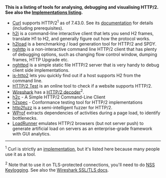 
**This is a listing of tools for analysing, debugging and visualising HTTP/2. See also the [Implementations listing](Implementations).**


* [Curl](http://curl.haxx.se) supports HTTP/2<sup>1</sup> as of 7.43.0. See its [documentation](http://curl.haxx.se/docs/http2.html) for details (including prerequisites).
* [h2i](https://github.com/bradfitz/http2/tree/master/h2i) is a command-line interactive client that lets you send H2 frames, translate H1 to H2, and generally figure out how the protocol works.
* [h2load](https://nghttp2.org/documentation/h2load-howto.html) is a benchmarking / load generation tool for HTTP/2 and SPDY.
* [nghttp](https://nghttp2.org/documentation/nghttp.1.html) is a non-interactive command line HTTP/2 client that has plenty of debugging options, such as changing flow control window, dumping frames, HTTP Upgrade etc.
* [nghttpd](https://nghttp2.org/documentation/nghttpd.1.html) is a simple static file HTTP/2 server that is very handy to debug client side implementations.
* [is-http2](https://github.com/stefanjudis/is-http2-cli) lets you quickly find out if a host supports H2 from the command line.
* [HTTP/2 Test](https://tools.keycdn.com/http2-test) is an online tool to check if a website supports HTTP/2.
* [Wireshark](https://wireshark.org/) has a [HTTP/2 decoder](https://wiki.wireshark.org/HTTP2)<sup>2</sup>.
* [h2c](https://github.com/fstab/h2c) - A Simple HTTP/2 Command-Line Client
* [h2spec](https://github.com/summerwind/h2spec) - Conformance testing tool for HTTP/2 implementations
* [http2fuzz](https://github.com/c0nrad/http2fuzz) is a semi-intelligent fuzzer for HTTP/2.
* [WProf](http://wprof.cs.washington.edu/) extracts dependencies of activities during a page load, to identify bottlenecks. 
* [LoadRunner](http://community.hpe.com/t5/LoadRunner-and-Performance/How-to-gain-the-best-from-LoadRunner-s-support-of-HTTP-2/ba-p/6863547#.V1Yp7ZMrJZo) emulates HTTP/2 browsers (but not server push) to generate artificial load on servers as an enterprise-grade framework with GUI analytics.

---

<sup>1</sup> Curl is strictly an [implementation](Implementations), but it's listed here because many people use it as a tool.

<sup>2</sup> Note that to use it on TLS-protected connections, you'll need to do [NSS Keylogging](https://developer.mozilla.org/en-US/docs/Mozilla/Projects/NSS/Key_Log_Format). See also the [Wireshark SSL/TLS docs](https://wiki.wireshark.org/SSL).


